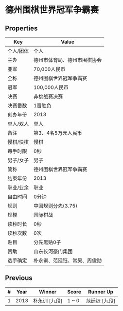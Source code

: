 # 德州围棋世界冠军争霸赛

## Properties

| Key | Value |
| --- | ----- |
| 个人/团体 | 个人 |
| 主办 | 德州市体育局、德州市围棋协会 |
| 亚军 | 70,000人民币 |
| 全称 | 德州围棋世界冠军争霸赛 |
| 冠军 | 100,000人民币 |
| 决赛 | 非挑战赛决赛 |
| 决赛番数 | 1番胜负 |
| 创办年份 | 2013 |
| 单人/双人 | 单人 |
| 备注 | 第3、4名5万元人民币 |
| 慢棋/快棋 | 慢棋 |
| 每手时限 | 0秒 |
| 男子/女子 | 男子 |
| 简称 | 德州围棋世界冠军争霸赛 |
| 结束年份 | 2013 |
| 职业/业余 | 职业 |
| 自由时间 | 0分钟 |
| 规则 | 中国规则分先(3.75) |
| 规模 | 国际棋战 |
| 读秒时长 | 0秒 |
| 读秒次数 | 0次 |
| 贴目 | 分先黑贴0子 |
| 赞助 | 山东长河豪门集团 |
| 选手确定 | 朴永训、范廷钰、常昊、周俊勋 |

## Previous

| # | Year | Winner | Score | Runner Up |
| --- | --- | --- | --- | --- |
| 1 | 2013 | 朴永训 [九段] | 1 ~ 0 | 范廷钰 [九段] |

